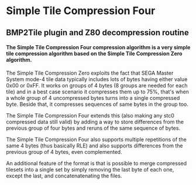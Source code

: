 # Simple Tile Compression Four

## BMP2Tile plugin and Z80 decompression routine

#### The Simple Tile Compression Four compression algorithm is a very simple tile compression algorithm based on the Simple Tile Compression Zero algorithm.
The Simple Tile Compression Zero exploits the fact that SEGA Master System mode-4 tile data typically includes lots of bytes having either value 0x00 or 0xFF. It works on groups of 4 bytes (8 groups are needed for each tile) and in a best case scenario it compresses them up to 75%, that's when a whole group of 4 uncompressed bytes turns into a single compressed byte. Beside that, it compresses sequences of same bytes in the group too.

The Simple Tile Compression Four extends this (also making any stc0 compressed data still valid) by adding a way to store differences from the previous group of four bytes and reruns of the same sequence of bytes.

The Simple Tile Compression Four also supports multiple repetitions of the same 4 bytes (thus basically RLE) and also supports differences from the previous group of 4 bytes, even complemented.

An additional feature of the format is that is possible to merge compressed tilesets into a single set by simply removing the last byte of each one, except the last, and concatenatenating the files.

